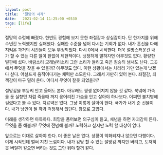 ```yaml
---
layout: post
title:  "절망의 시작"
date:   2021-02-14 11:25:00 +0530
tags: [life]
---
```


절망의 수렁에 빠졌다. 한번도 경험해 보지 못한 좌절감과 상실감이다. 단 한가지를 위해 수년간 노력했지만 실패했다. 실패한 수준을 넘어 다시는 기회가 없다. 내가 혼신을 다해 지켜온 과거의 시간들이 모두 부정되었다. 다시 0에서 시작한다. 더욱 절망스러운건 내가 할 수 있는 다른 일이 한없이 제한적이다. 냉정하게 말하자면 아무것도 없다. 황량한 벌판에 섰다. 바람소리 모래날리소리 그런 소리가 들리고 죽은 짐승의 냄새도 난다. 그곳에서 무엇을 찾을 수 있을까? 아무것도 없다. 이런 상황에서는 차라리 가만 있는게 낫겠다 싶다. 어설프게 움직이다가는 체력만 소모한다. 그래서 가만히 있어 본다. 좌절감, 죄책감이 마구 밀려 온다. 어디서 무엇이 잘못 되었을까?

절망감을 부둥켜 안고 울어도 본다. 아무래도 평생 없어지지 않을 것 같다. 북녘에 가족을 둔 실향민 처럼 죽을때 까지 응어리진 가슴을 안고 살아야 하나보다. 어쩌면 불치병에 걸렸다고 볼 수 있다. 치료약은 없다. 그냥 이렇게 살아야 한다. 국가가 내게 준 선물이다. 내가 낭인이 될 까봐 걱정해서 줬단다. 참으로 고맙다.

미래를 생각하면 아득하다. 희망을 품어보면 의구심이 들고, 체념을 하면 자괴감이 든다. 무엇을 좀 해볼까? 무엇에 전념해 볼까? 노력하고 싶지만 노력 할 대상이 없다.

앞으로는 이대로 살아야 한다. 더 좋은 날은 없다. 상황이 악화되지나 않으면 다행이다. 이제 시작인데 벌써 지친 느낌이다. 내가 감당 할 수 있는 절망감 까지만 버티고, 도저히 못 버틸꺼 같으면 버티는 것도 그만 둬야 할꺼 같다.
